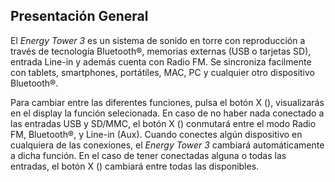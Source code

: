 ## Presentación General

El *Energy Tower 3* es un sistema de sonido en torre con reproducción a través de tecnología Bluetooth®, memorias externas (USB o tarjetas SD), entrada Line-in y además cuenta con Radio FM. Se sincroniza facilmente con tablets, smartphones, portátiles, MAC, PC y cualquier otro dispositivo Bluetooth®.

Para cambiar entre las diferentes funciones, pulsa el botón X (), visualizarás en el display la función selecionada. En caso de no haber nada conectado a las entradas USB y SD/MMC, el botón X () conmutará entre el modo Radio FM, Bluetooth®, y Line-in (Aux). Cuando conectes algún dispositivo en cualquiera de las conexiones, el *Energy Tower 3* cambiará automáticamente a dicha función. En el caso de tener conectadas alguna o todas las entradas, el botón X () cambiará entre todas las disponibles.
